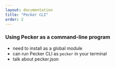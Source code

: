 ```yaml
---
layout: documentation
title: "Pecker CLI"
order: 2
---
```


### Using Pecker as a command-line program
* need to install as a global module
* can run Pecker CLI as ```pecker``` in your terminal
* talk about pecker.json